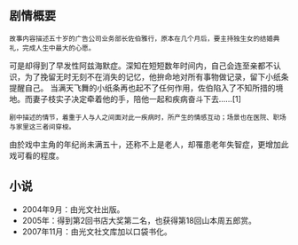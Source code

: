## 剧情概要
    故事内容描述五十岁的广告公司业务部长佐伯雅行，原本在几个月后，要主持独生女的结婚典礼，完成人生中最大的心愿。
  可是却得到了早发性阿兹海默症。深知在短短数年时间内，自己会连至亲都不认识，为了挽留无时无刻不在消失的记忆，他拚命地对所有事物做记录，留下小纸条提醒自己。
  当满天飞舞的小纸条再也起不了任何作用，佐伯陷入了不知所措的境地。而妻子枝实子决定牵着他的手，陪他一起和疾病奋斗下去……[1]

    剧中描述的情节，着重于人与人之间面对此一疾病时，所产生的情感互动；场景也在医院、职场与家里这三者间穿梭。
  由於戏中主角的年纪尚未满五十，还称不上是老人，却罹患老年失智症，更增加此戏可看的程度。

## 小说
- 2004年9月：由光文社出版。
- 2005年：得到第2回书店大奖第二名，也获得第18回山本周五郎赏。
- 2007年11月：由光文社文库加以口袋书化。